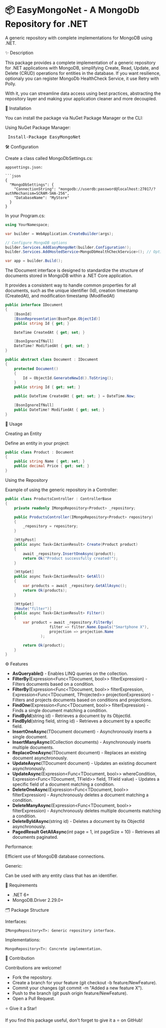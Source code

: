 
# 📦 EasyMongoNet - A MongoDb Repository for .NET

A generic repository with complete implementations for MongoDB using .NET.

✨ Description

This package provides a complete implementation of a generic repository for .NET applications with MongoDB, simplifying Create, Read, Update, and Delete (CRUD) operations for entities in the database.
If you want resilience, optionaly you can register MongoDb HealthCheck Service, it use Retry with Polly.

With it, you can streamline data access using best practices, abstracting the repository layer and making your application cleaner and more decoupled.

🚀 Installation

You can install the package via NuGet Package Manager or the CLI:

Using NuGet Package Manager:
<pre> Install-Package EasyMongoNet </pre>

🛠️ Configuration

Create a class called MongoDbSettings.cs:

```
appsettings.json:

```json
{
  "MongoDbSettings": {
    "ConnectionString": "mongodb://userdb:password@localhost:27017/?authMechanism=SCRAM-SHA-256",
    "DatabaseName": "MyStore"
  }
}
```

In your Program.cs:

```csharp
using YourNamespace;

var builder = WebApplication.CreateBuilder(args);

// Configure MongoDB options
builder.Services.AddEasyMongoNet(builder.Configuration!);
builder.Services.AddHostedService<MongoDbHealthCheckService>(); // Optional: Health check service for database connection

var app = builder.Build();
```
The IDocument interface is designed to standardize the structure of documents stored in MongoDB within a .NET Core application. 

It provides a consistent way to handle common properties for all documents, such as the unique identifier (Id), creation timestamp (CreatedAt), and modification timestamp (ModifiedAt)

```csharp
public interface IDocument
{
    [BsonId]
    [BsonRepresentation(BsonType.ObjectId)]
    public string Id { get; }

    DateTime CreatedAt { get; set; }

    [BsonIgnoreIfNull]
    DateTime? ModifiedAt { get; set; }
}

public abstract class Document : IDocument
{
    protected Document()
    {
        Id = ObjectId.GenerateNewId().ToString();
    }
    public string Id { get; set; }

    public DateTime CreatedAt { get; set; } = DateTime.Now;

    [BsonIgnoreIfNull]
    public DateTime? ModifiedAt { get; set; }
}
```

🎯 Usage

Creating an Entity

Define an entity in your project:
```csharp
public class Product : Document
{
    public string Name { get; set; }
    public decimal Price { get; set; }
}
```

Using the Repository

Example of using the generic repository in a Controller:

```csharp
public class ProductsController : ControllerBase
{
    private readonly IMongoRepository<Product> _repository;

    public ProductsController(IMongoRepository<Product> repository)
    {
        _repository = repository;
    }

    [HttpPost]
    public async Task<IActionResult> Create(Product product)
    {
        await _repository.InsertOneAsync(product);
        return Ok("Product successfully created!");
    }

    [HttpGet]
    public async Task<IActionResult> GetAll()
    {
        var products = await _repository.GetAllAsync();
        return Ok(products);
    }

    [HttpGet]
    [Route("filter")]
    public async Task<IActionResult> Filter()
    {
        var product = await _repository.FilterBy(
                    filter => filter.Name.Equals("Smartphone X"),
                    projection => projection.Name
                );

        return Ok(product);
    }
}
```

⚙️ Features

* **AsQueryable()** - Enables LINQ queries on the collection.
* **FilterBy**(Expression<Func<TDocument, bool>> filterExpression) - Filters documents based on a condition.
* **FilterBy**<TProjected>(Expression<Func<TDocument, bool>> filterExpression, Expression<Func<TDocument, TProjected>> projectionExpression) - Filters and projects documents based on conditions and projections.
* **FindOne**(Expression<Func<TDocument, bool>> filterExpression) - Finds a single document matching a condition.
* **FindById**(string id) - Retrieves a document by its ObjectId.
* **FindById**(string field, string id) - Retrieves a document by a specific field.
* **InsertOneAsync**(TDocument document) - Asynchronously inserts a single document.
* **InsertManyAsync**(ICollection<TDocument> documents) - Asynchronously inserts multiple documents.
* **ReplaceOneAsync**(TDocument document) - Replaces an existing document asynchronously.
* **UpdateAsync**(TDocument document) - Updates an existing document asynchronously.
* **UpdateAsync**<TField>(Expression<Func<TDocument, bool>> whereCondition, Expression<Func<TDocument, TField>> field, TField value) - Updates a specific field of a document matching a condition.
* **DeleteOneAsync**(Expression<Func<TDocument, bool>> filterExpression) - Asynchronously deletes a document matching a condition.
* **DeleteManyAsync**(Expression<Func<TDocument, bool>> filterExpression) - Asynchronously deletes multiple documents matching a condition.
* **DeleteByIdAsync**(string id) - Deletes a document by its ObjectId asynchronously.
* **PagedResult<TDocument> GetAllAsync**(int page = 1, int pageSize = 10) - Retrieves all documents paginated.

Performance:

Efficient use of MongoDB database connections.

Generic:

Can be used with any entity class that has an identifier.

🧩 Requirements

* .NET 6+
* MongoDB.Driver 2.29.0+

🗂️ Package Structure

Interfaces:

``` IMongoRepository<T>: Generic repository interface. ```

Implementations:

``` MongoRepository<T>: Concrete implementation. ```

🤝 Contribution

Contributions are welcome!

* Fork the repository.
* Create a branch for your feature (git checkout -b feature/NewFeature).
* Commit your changes (git commit -m "Added a new feature X").
* Push to the branch (git push origin feature/NewFeature).
* Open a Pull Request.

⭐ Give it a Star!

If you find this package useful, don't forget to give it a ⭐ on GitHub!
